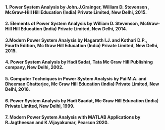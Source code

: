 #### 1. Power System Analysis by John.J.Grainger, William D. Stevenson , McGraw-Hill Hill Education (India) Private Limited, New Delhi, 2015.

#### 2. Elements of Power System Analysis by William D. Stevenson, McGraw-Hill Hill Education (India) Private Limited, New Delhi, 2014.

#### 3.Modern Power System Analysis by Nagarath I.J. and Kothari D.P., Fourth Edition, Mc Graw Hill Education (India) Private Limited, New Delhi, 2015.

#### 4. Power System Analysis by Hadi Sadat, Tata Mc Graw Hill Publishing company, New Delhi, 2002.

#### 5. Computer Techniques in Power System Analysis by Pai M.A. and Dheeman Chatterjee, Mc Graw Hill Education (India) Private Limited, New Delhi, 2016.

#### 6. Power System Analysis by Hadi Saadat, Mc Graw Hill Education (India) Private Limited, New Delhi, 1999.

#### 7. Modern Power System Analysis with MATLAB Applications by R.Jagtheesan and K.Vijayakumar, Pearson 2020.
